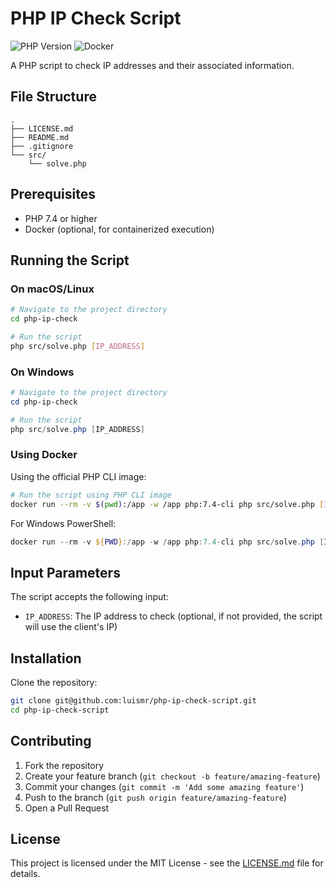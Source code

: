 # PHP IP Check Script

![PHP Version](https://img.shields.io/badge/PHP-7.4-blue.svg)
![Docker](https://img.shields.io/badge/Docker-20.10-blue.svg)

A PHP script to check IP addresses and their associated information.

## File Structure

```
.
├── LICENSE.md
├── README.md
├── .gitignore
└── src/
    └── solve.php
```

## Prerequisites

- PHP 7.4 or higher
- Docker (optional, for containerized execution)

## Running the Script

### On macOS/Linux

```bash
# Navigate to the project directory
cd php-ip-check

# Run the script
php src/solve.php [IP_ADDRESS]
```

### On Windows

```powershell
# Navigate to the project directory
cd php-ip-check

# Run the script
php src/solve.php [IP_ADDRESS]
```

### Using Docker

Using the official PHP CLI image:

```bash
# Run the script using PHP CLI image
docker run --rm -v $(pwd):/app -w /app php:7.4-cli php src/solve.php [IP_ADDRESS]
```

For Windows PowerShell:
```powershell
docker run --rm -v ${PWD}:/app -w /app php:7.4-cli php src/solve.php [IP_ADDRESS]
```

## Input Parameters

The script accepts the following input:
- `IP_ADDRESS`: The IP address to check (optional, if not provided, the script will use the client's IP)

## Installation

Clone the repository:
```bash
git clone git@github.com:luismr/php-ip-check-script.git
cd php-ip-check-script
```

## Contributing

1. Fork the repository
2. Create your feature branch (`git checkout -b feature/amazing-feature`)
3. Commit your changes (`git commit -m 'Add some amazing feature'`)
4. Push to the branch (`git push origin feature/amazing-feature`)
5. Open a Pull Request

## License

This project is licensed under the MIT License - see the [LICENSE.md](LICENSE.md) file for details. 